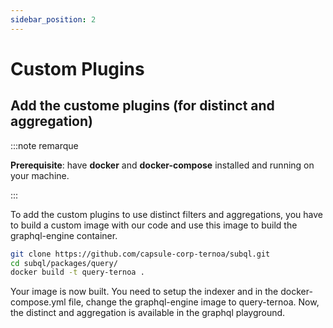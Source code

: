```yaml
---
sidebar_position: 2
---
```


# Custom Plugins

## Add the custome plugins (for distinct and aggregation)

:::note remarque

**Prerequisite**: have **docker** and **docker-compose** installed and running on your machine.

:::


To add the custom plugins to use distinct filters and aggregations, you have to build a custom image with our code and use this image to build the graphql-engine container.

```bash 
git clone https://github.com/capsule-corp-ternoa/subql.git
cd subql/packages/query/
docker build -t query-ternoa .
```

Your image is now built. 
You need to setup the indexer and in the docker-compose.yml file, change the graphql-engine image to query-ternoa.
Now, the distinct and aggregation is available in the graphql playground.
